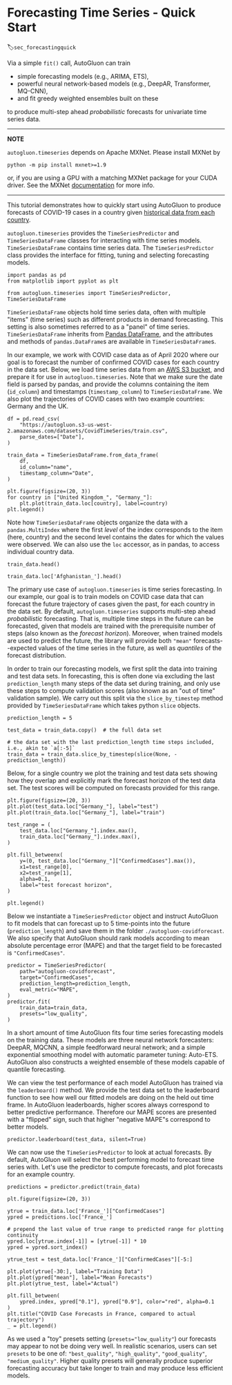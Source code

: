 # Forecasting Time Series - Quick Start
:label:`sec_forecastingquick`

Via a simple `fit()` call, AutoGluon can train 

- simple forecasting models (e.g., ARIMA, ETS),
- powerful neural network-based models (e.g., DeepAR, Transformer, MQ-CNN),
- and fit greedy weighted ensembles built on these

to produce multi-step ahead _probabilistic_ forecasts for univariate time series data. 

---
**NOTE**

`autogluon.timeseries` depends on Apache MXNet. Please install MXNet by

```shell
python -m pip install mxnet>=1.9
```

or, if you are using a GPU with a matching MXNet package for your CUDA driver. See the 
MXNet [documentation](https://mxnet.apache.org/versions/1.9.1/get_started?) for more info.

---

This tutorial demonstrates how to quickly start using AutoGluon to produce forecasts of COVID-19 cases in a 
country given [historical data from each country](https://www.kaggle.com/c/covid19-global-forecasting-week-4). 

`autogluon.timeseries` provides the `TimeSeriesPredictor` and `TimeSeriesDataFrame` classes for interacting 
with time series models. `TimeSeriesDataFrame` contains time series data. The `TimeSeriesPredictor` class 
provides the interface for fitting, tuning and selecting forecasting models.


```{.python .input}
import pandas as pd
from matplotlib import pyplot as plt

from autogluon.timeseries import TimeSeriesPredictor, TimeSeriesDataFrame 
```

`TimeSeriesDataFrame` objects hold time series data, often with multiple "items" (time series) such as different
products in demand forecasting. This setting is also sometimes referred to as a "panel" of time series.
`TimeSeriesDataFrame` inherits from 
[Pandas DataFrame](https://pandas.pydata.org/pandas-docs/stable/reference/api/pandas.DataFrame.html), and 
the attributes and methods of `pandas.DataFrame`s are available in `TimeSeriesDataFrame`s.

In our example, we work with COVID case data as of April 2020 where our goal is to forecast the number of confirmed COVID cases
for each country in the data set.
Below, we load time series data from an [AWS S3 bucket](https://aws.amazon.com/s3/), and prepare it for use in
`autogluon.timeseries`. 
Note that we make sure the date field is parsed by pandas, and provide the columns containing
the item (`id_column`) and timestamps (`timestamp_column`) to `TimeSeriesDataFrame`. 
We also plot the trajectories of COVID cases with two example countries:
Germany and the UK.


```{.python .input}
df = pd.read_csv(
    "https://autogluon.s3-us-west-2.amazonaws.com/datasets/CovidTimeSeries/train.csv",
    parse_dates=["Date"],
)

train_data = TimeSeriesDataFrame.from_data_frame(
    df,
    id_column="name",
    timestamp_column="Date",
)

plt.figure(figsize=(20, 3))
for country in ["United Kingdom_", "Germany_"]:
    plt.plot(train_data.loc[country], label=country)
plt.legend()
```

Note how `TimeSeriesDataFrame` objects organize the data with a `pandas.MultiIndex` where the first _level_ of the index 
corresponds to the item (here, country) and the second level contains the dates for which the values were observed.
We can also use the `loc` accessor, as in pandas, to access individual country data.


```{.python .input}
train_data.head()
```

```{.python .input}
train_data.loc['Afghanistan_'].head()
```

The primary use case of `autogluon.timeseries` is time series forecasting. In our example, our goal is to train models on COVID case data 
that can forecast the future trajectory of cases given the past, for each country in the data set. 
By default, `autogluon.timeseries` supports multi-step ahead _probabilistic_ forecasting. That is, multiple time steps in the future 
can be forecasted, given that models are trained with the prerequisite number of steps (also known as the _forecast horizon_). 
Moreover, when trained models are used to predict the future, the library will provide both `"mean"` 
forecasts--expected values of the time series in the future, as well as _quantiles_ of the forecast distribution.

In order to train our forecasting models, we first split the data into training and test data sets. 
In forecasting, this is often done via excluding the last `prediction_length` many steps of the data set during training, and 
only use these steps to compute validation scores (also known as an "out of time" validation sample).
We carry out this split via the `slice_by_timestep` method provided by `TimeSeriesDataFrame` which takes python `slice` objects.


```{.python .input}
prediction_length = 5

test_data = train_data.copy()  # the full data set

# the data set with the last prediction_length time steps included, i.e., akin to `a[:-5]`
train_data = train_data.slice_by_timestep(slice(None, -prediction_length))
```

Below, for a single country we plot the training and test data sets showing how they overlap and explicitly mark the forecast horizon of the
test data set. The test scores will be computed on forecasts provided for this range.


```{.python .input}
plt.figure(figsize=(20, 3))
plt.plot(test_data.loc["Germany_"], label="test")
plt.plot(train_data.loc["Germany_"], label="train")

test_range = (
    test_data.loc["Germany_"].index.max(),
    train_data.loc["Germany_"].index.max(),
)

plt.fill_betweenx(
    y=(0, test_data.loc["Germany_"]["ConfirmedCases"].max()),
    x1=test_range[0],
    x2=test_range[1],
    alpha=0.1,
    label="test forecast horizon",
)

plt.legend()
```

Below we instantiate a `TimeSeriesPredictor` object and instruct AutoGluon to fit models that can forecast up to 
5 time-points into the future (`prediction_length`) and save them in the folder `./autogluon-covidforecast`.
We also specify that AutoGluon should rank models according to mean absolute percentage error (MAPE) and that
the target field to be forecasted is `"ConfirmedCases"`.


```{.python .input}
predictor = TimeSeriesPredictor(
    path="autogluon-covidforecast",     
    target="ConfirmedCases",
    prediction_length=prediction_length,
    eval_metric="MAPE",
)
predictor.fit(
    train_data=train_data,
    presets="low_quality",
)
```


In a short amount of time AutoGluon fits four time series forecasting models on the training data.
These models are three neural network forecasters: DeepAR, MQCNN, a simple feedforward neural network; and a simple exponential smoothing model with 
automatic parameter tuning: Auto-ETS.
AutoGluon also constructs a weighted ensemble of these models capable of quantile forecasting.

We can view the test performance of each model AutoGluon has trained via the `leaderboard()` method.
We provide the test data set to the leaderboard function to see how well our fitted models are doing on the held out time frame. 
In AutoGluon leaderboards, higher scores always correspond to better predictive performance. 
Therefore our MAPE scores are presented with a "flipped" sign, such that higher "negative MAPE"s correspond to better models.


```{.python .input}
predictor.leaderboard(test_data, silent=True)
```


We can now use the `TimeSeriesPredictor` to look at actual forecasts. 
By default, AutoGluon will select the best performing model to forecast time series with. 
Let's use the predictor to compute forecasts, and plot forecasts for an example country.


```{.python .input}
predictions = predictor.predict(train_data)
```



```{.python .input}
plt.figure(figsize=(20, 3))

ytrue = train_data.loc['France_']["ConfirmedCases"]
ypred = predictions.loc['France_']

# prepend the last value of true range to predicted range for plotting continuity
ypred.loc[ytrue.index[-1]] = [ytrue[-1]] * 10
ypred = ypred.sort_index()

ytrue_test = test_data.loc['France_']["ConfirmedCases"][-5:]

plt.plot(ytrue[-30:], label="Training Data")
plt.plot(ypred["mean"], label="Mean Forecasts")
plt.plot(ytrue_test, label="Actual")

plt.fill_between(
    ypred.index, ypred["0.1"], ypred["0.9"], color="red", alpha=0.1
)
plt.title("COVID Case Forecasts in France, compared to actual trajectory")
_ = plt.legend()
```


As we used a "toy" presets setting (`presets="low_quality"`) our forecasts may appear to not be doing very well. In realistic scenarios, 
users can set `presets` to be one of: `"best_quality"`, `"high_quality"`, `"good_quality"`, `"medium_quality"`. 
Higher quality presets will generally produce superior forecasting accuracy but take longer to train and may produce less efficient models. 

